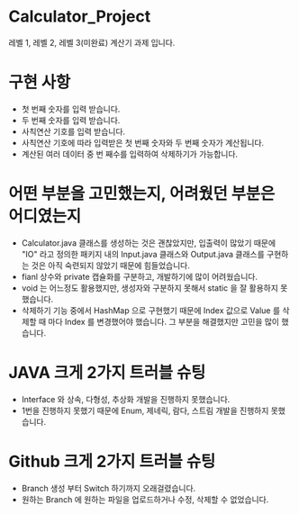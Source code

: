 # Calculator_Project
레벨 1, 레벨 2, 레벨 3(미완료) 계산기 과제 입니다.

# 구현 사항
- 첫 번째 숫자를 입력 받습니다.
- 두 번째 숫자를 입력 받습니다.
- 사칙연산 기호를 입력 받습니다.
- 사칙연산 기호에 따라 입력받은 첫 번째 숫자와 두 번째 숫자가 계산됩니다.
- 계산된 여러 데이터 중 번 째수를 입력하여 삭제하기가 가능합니다.

# 어떤 부분을 고민했는지, 어려웠던 부분은 어디였는지
- Calculator.java 클래스를 생성하는 것은 괜찮았지만, 입출력이 많았기 때문에 "IO" 라고 정의한 패키지 내의 Input.java 클래스와 Output.java 클래스를 구현하는 것은 아직 숙련되지 않았기 때문에 힘들었습니다.
- fianl 상수와 private 캡슐화를 구분하고, 개발하기에 많이 어려웠습니다.
- void 는 어느정도 활용했지만, 생성자와 구분하지 못해서 static 을 잘 활용하지 못했습니다.
- 삭제하기 기능 중에서 HashMap 으로 구현했기 때문에 Index 값으로 Value 를 삭제할 때 마다 Index 를 변경했어야 했습니다. 그 부분을 해결했지만 고민을 많이 했습니다.

# JAVA 크게 2가지 트러블 슈팅
- Interface 와 상속, 다형성, 추상화 개발을 진행하지 못했습니다.
- 1번을 진행하지 못했기 때문에 Enum, 제네릭, 람다, 스트림 개발을 진행하지 못했습니다.

# Github 크게 2가지 트러블 슈팅
- Branch 생성 부터 Switch 하기까지 오래걸렸습니다.
- 원하는 Branch 에 원하는 파일을 업로드하거나 수정, 삭제할 수 없었습니다.
